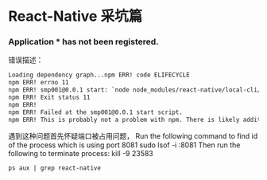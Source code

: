 # React-Native 采坑篇
### Application * has not been registered.
错误描述：
```sh
Loading dependency graph...npm ERR! code ELIFECYCLE
npm ERR! errno 11
npm ERR! smp001@0.0.1 start: `node node_modules/react-native/local-cli/cli.js start`
npm ERR! Exit status 11
npm ERR!
npm ERR! Failed at the smp001@0.0.1 start script.
npm ERR! This is probably not a problem with npm. There is likely additional logging output above.
```
遇到这种问题首先怀疑端口被占用问题，
Run the following command to find id of the process which is using port 8081
sudo lsof -i :8081
Then run the following to terminate process:
kill -9 23583


`ps aux | grep react-native`